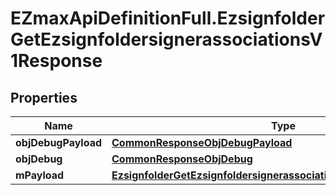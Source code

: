 # EZmaxApiDefinitionFull.EzsignfolderGetEzsignfoldersignerassociationsV1Response

## Properties

Name | Type | Description | Notes
------------ | ------------- | ------------- | -------------
**objDebugPayload** | [**CommonResponseObjDebugPayload**](CommonResponseObjDebugPayload.md) |  | 
**objDebug** | [**CommonResponseObjDebug**](CommonResponseObjDebug.md) |  | [optional] 
**mPayload** | [**EzsignfolderGetEzsignfoldersignerassociationsV1ResponseMPayload**](EzsignfolderGetEzsignfoldersignerassociationsV1ResponseMPayload.md) |  | 


